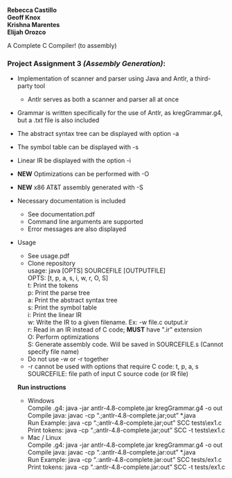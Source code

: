 **Rebecca Castillo** <br />
**Geoff Knox** <br />
**Krishna Marentes** <br />
**Elijah Orozco** <br />

A Complete C Compiler! (to assembly)

### **Project Assignment 3** *(Assembly Generation)*:
* Implementation of scanner and parser using Java and Antlr, a third-party tool
  * Antlr serves as both a scanner and parser all at once
* Grammar is written specifically for the use of Antlr, as kregGrammar.g4, but a .txt file is also included
* The abstract syntax tree can be displayed with option -a
* The symbol table can be displayed with -s
* Linear IR be displayed with the option -i
* **NEW** Optimizations can be performed with -O
* **NEW** x86 AT&T assembly generated with -S
* Necessary documentation is included
  * See documentation.pdf
  * Command line arguments are supported
  * Error messages are also displayed
* Usage <br />
  * See usage.pdf
  * Clone repository <br />
  usage: java [OPTS] SOURCEFILE [OUTPUTFILE] <br />
  OPTS: [t, p, a, s, i, w, r, O, S] <br />
  t: Print the tokens <br />
  p: Print the parse tree <br />
  a: Print the abstract syntax tree <br />
  s: Print the symbol table <br />
  i: Print the linear IR <br />
  w: Write the IR to a given filename. Ex: -w file.c output.ir <br />
  r: Read in an IR instead of C code; **MUST** have ".ir" extension <br />
  O: Perform optimizations <br />
  S: Generate assembly code. Will be saved in SOURCEFILE.s (Cannot specify file name) 
  * Do not use -w or -r together <br />
  * -r cannot be used with options that require C code: t, p, a, s
  SOURCEFILE: file path of input C source code (or IR file) <br />
  
  **Run instructions** <br />
  
  * Windows <br />
    Compile .g4: java -jar antlr-4.8-complete.jar kregGrammar.g4 -o out <br />
    Compile java: javac -cp “.;antlr-4.8-complete.jar;out” *.java <br />
    Run Example: java -cp “.;antlr-4.8-complete.jar;out” SCC tests\ex1.c <br />
    Print tokens: java -cp “.;antlr-4.8-complete.jar;out” SCC -t tests\ex1.c <br />
  * Mac / Linux <br />
    Compile .g4: java -jar antlr-4.8-complete.jar kregGrammar.g4 -o out <br />
    Compile java: javac -cp “.:antlr-4.8-complete.jar:out” *.java <br />
    Run Example: java -cp “.:antlr-4.8-complete.jar:out” SCC tests/ex1.c <br />
    Print tokens: java -cp “.:antlr-4.8-complete.jar:out” SCC -t tests/ex1.c <br />
